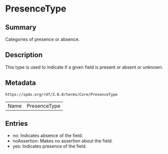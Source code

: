 <!-- Automatically generated by spec-parser v2.3.0 on 2024-07-16T15:00:52.540788+00:00 -->
<!-- SPDX-License-Identifier: Community-Spec-1.0 -->

# PresenceType

## Summary

Categories of presence or absence.


## Description

This type is used to indicate if a given field is present or absent or unknown.


## Metadata

`https://spdx.org/rdf/3.0.0/terms/Core/PresenceType`


| | |
|---|---|
| Name | PresenceType |




## Entries

- no: Indicates absence of the field.
- noAssertion: Makes no assertion about the field.
- yes: Indicates presence of the field.

